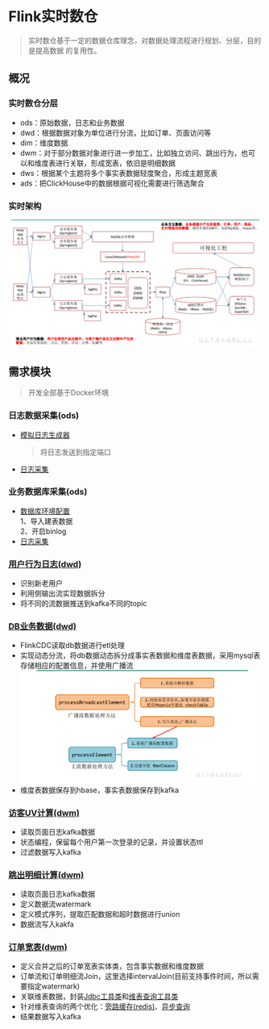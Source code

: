 # Flink实时数仓
> 实时数仓基于一定的数据仓库理念，对数据处理流程进行规划、分层，目的是提高数据
的复用性。

## 概况

### 实时数仓分层

- ods：原始数据，日志和业务数据
- dwd：根据数据对象为单位进行分流，比如订单、页面访问等
- dim：维度数据
- dwm：对于部分数据对象进行进一步加工，比如独立访问、跳出行为，也可以和维度表进行关联，形成宽表，依旧是明细数据
- dws：根据某个主题将多个事实表数据轻度聚合，形成主题宽表
- ads：把ClickHouse中的数据根据可视化需要进行筛选聚合

### 实时架构
![实时架构](images/jiagou.png)

## 需求模块
> 开发全部基于Docker环境

### 日志数据采集(ods)

- [模拟日志生成器](source/mock_behavior)
  > 将日志发送到指定端口

- [日志采集](FlinkGmall2021/gmall-logger)

### 业务数据库采集(ods)

- [数据库环境配置](util/mysql)  
  1、导入建表数据  
  2、开启binlog
- [日志采集](FlinkGmall2021/gmall-flink-cdc)

### [用户行为日志(dwd)](FlinkGmall2021/gmall-realtime/src/main/scala/com/flink/app/dwd/BaseLogApp.scala)
- 识别新老用户
- 利用侧输出流实现数据拆分
- 将不同的流数据推送到kafka不同的topic

### [DB业务数据(dwd)](FlinkGmall2021/gmall-realtime/src/main/scala/com/flink/app/dwd/BaseDBApp.scala)
- FlinkCDC读取db数据进行etl处理
- 实现动态分流，将db数据动态拆分成事实表数据和维度表数据，采用mysql表存储相应的配置信息，并使用广播流
  ![broacast](images/brocast.png)
- 维度表数据保存到hbase，事实表数据保存到kafka

### [访客UV计算(dwm)](FlinkGmall2021/gmall-realtime/src/main/scala/com/flink/app/dwm/UniqueVisitApp.scala)
- 读取页面日志kafka数据
- 状态编程，保留每个用户第一次登录的记录，并设置状态ttl
- 过滤数据写入kafka

### [跳出明细计算(dwm)](FlinkGmall2021/gmall-realtime/src/main/scala/com/flink/app/dwm/UserJumpDetailApp.scala)
- 读取页面日志kafka数据
- 定义数据流watermark
- 定义模式序列，提取匹配数据和超时数据进行union
- 数据流写入kakfa

### [订单宽表(dwm)](FlinkGmall2021/gmall-realtime/src/main/scala/com/flink/app/dwm/OrderWideApp.scala)
- 定义合并之后的订单宽表实体类，包含事实数据和维度数据
- 订单流和订单明细流Join，这里选择intervalJoin(目前支持事件时间，所以需要指定watermark)
- 关联维表数据，封装[Jdbc工具类](FlinkGmall2021/gmall-realtime/src/main/java/com/flink/util/JdbcUtil.java)和[维表查询工具类](FlinkGmall2021/gmall-realtime/src/main/java/com/flink/util/DimUtil.java)
- 针对维表查询的两个优化：[旁路缓存(redis)](FlinkGmall2021/gmall-realtime/src/main/java/com/flink/util/RedisUtil.java)、[异步查询](FlinkGmall2021/gmall-realtime/src/main/java/com/flink/util/ThreadPoolUtil.java)
- 结果数据写入kafka